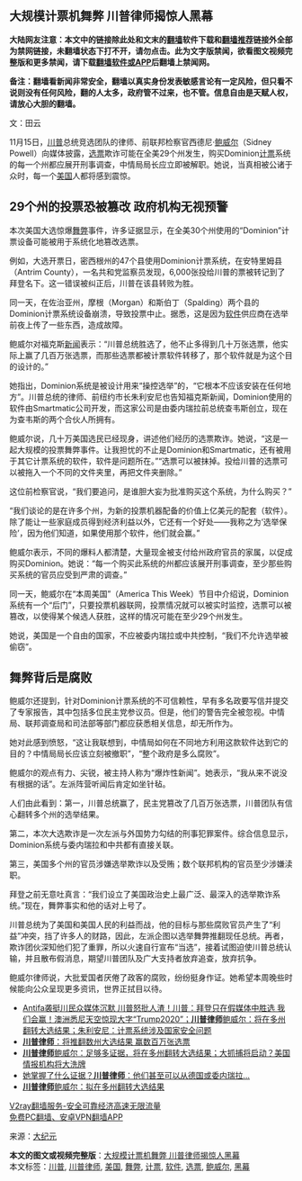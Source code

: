  <h2>大规模计票机舞弊 川普律师揭惊人黑幕</h2> <p class="notice"><b>大陆网友注意：本文中的链接除此处和文末的<a href="https://github.com/bannedbook/fanqiang" >翻墙</a>软件下载和<a href="https://github.com/killgcd/justmysocks/blob/master/README.md">翻墙推荐</a>链接外全部为禁网链接，未翻墙状态下打不开，请勿点击。此为文字版禁闻，欲看图文视频完整版和更多禁闻，请下载<a href="https://github.com/bannedbook/fanqiang">翻墙软件或APP</a>后翻墙上禁闻网。</p><p>备注：翻墙看新闻非常安全，翻墙以真实身份发表敏感言论有一定风险，但只看不说则没有任何风险，翻的人太多，政府管不过来，也不管。信息自由是天赋人权，请放心大胆的翻墙。</b></p>  <div class="entry"> <p></p> <p>文：田云</p> <p>11月15日，<a href="https://www.bannedbook.org/bnews/tag/%e5%b7%9d%e6%99%ae/" class="st_tag internal_tag" rel="tag" title="标签 川普 下的日志">川普</a>总统竞选团队的律师、前联邦检察官西德尼·<a href="https://www.bannedbook.org/bnews/tag/%e9%b2%8d%e5%a8%81%e5%b0%94/" class="st_tag internal_tag" rel="tag" title="标签 鲍威尔 下的日志">鲍威尔</a>（Sidney Powell）向媒体披露，<a href="https://www.bannedbook.org/bnews/tag/%E9%80%89%E7%A5%A8/" class="st_tag internal_tag" rel="tag" title="标签 选票 下的日志">选票</a>欺诈可能在全美29个州发生，购买Dominion<a href="https://www.bannedbook.org/bnews/tag/%E8%AE%A1%E7%A5%A8/" class="st_tag internal_tag" rel="tag" title="标签 计票 下的日志">计票</a>系统的每一个州都应展开刑事调查，中情局局长应立即被解职。她说，当真相被公诸于众时，每一个<a href="https://www.bannedbook.org/bnews/tag/%e7%be%8e%e5%9b%bd/" class="st_tag internal_tag" rel="tag" title="标签 美国 下的日志">美国</a>人都将感到震惊。</p> <h2><strong>29个州的投票恐被篡改 政府机构无视预警</strong></h2> <p>本次美国大选惊爆<a href="https://www.bannedbook.org/bnews/tag/%E8%88%9E%E5%BC%8A/" class="st_tag internal_tag" rel="tag" title="标签 舞弊 下的日志">舞弊</a>事件，许多证据显示，在全美30个州使用的“Dominion”计票设备可能被用于系统化地篡改选票。</p> <p>例如，大选开票日，密西根州的47个县使用Dominion计票系统，在安特里姆县（Antrim County），一名共和党监察员发现，6,000张投给川普的票被转记到了拜登名下。这一错误被纠正后，川普在该县转败为胜。</p> <p>同一天，在佐治亚州，摩根（Morgan）和斯伯丁（Spalding）两个县的Dominion计票系统设备崩溃，导致投票中止。据悉，这是因为<a href="https://www.bannedbook.org/bnews/tag/%e8%bd%af%e4%bb%b6/" class="st_tag internal_tag" rel="tag" title="标签 软件 下的日志">软件</a>供应商在选举前夜上传了一些东西，造成故障。</p>  <p>鲍威尔对福克斯<span class='wp_keywordlink_affiliate'><a href="https://www.bannedbook.org/" title="新闻">新闻</a></span>表示：“川普总统胜选了，他不止多得到几十万张选票，他实际上赢了几百万张选票，而那些选票都被计票软件转移了，那个软件就是为这个目的设计的。”</p> <p>她指出，Dominion系统是被设计用来“操控选举”的，“它根本不应该安装在任何地方”。川普总统的律师、前纽约市长朱利安尼也告知福克斯新闻，Dominion使用的软件由Smartmatic公司开发，而这家公司是由委内瑞拉前总统查韦斯创立，现在为查韦斯的两个合伙人所拥有。</p> <p>鲍威尔说，几十万美国选民已经现身，讲述他们经历的选票欺诈。她说，“这是一起大规模的投票舞弊事件。让我担忧的不止是Dominion和Smartmatic，还有被用于其它计票系统的软件，软件是问题所在。”“选票可以被抹掉。投给川普的选票可以被拖入一个不同的文件夹里，再把文件夹删除。”</p> <p>这位前检察官说，“我们要追问，是谁胆大妄为批准购买这个系统，为什么购买？”</p> <p>“我们谈论的是在许多个州，为新的投票机器配备的价值上亿美元的配套（软件）。除了能让一些家庭成员得到经济利益以外，它还有一个好处——我称之为‘选举保险’，因为他们知道，如果使用那个软件，他们就会赢。”</p> <p>鲍威尔表示，不同的爆料人都清楚，大量现金被支付给州政府官员的家属，以促成购买Dominion。她说：“每一个购买此系统的州都应该展开刑事调查，至少那些购买系统的官员应受到严肃的调查。”</p>  <p>同一天，鲍威尔在“本周美国”（America This Week）节目中介绍说，Dominion系统有一个“后门”，只要投票机器联网，投票情况就可以被实时监控，选票可以被篡改，以使得某个候选人获胜，这样的情况可能在至少29个州发生。</p> <p>她说，美国是一个自由的国家，不应被委内瑞拉或中共控制，“我们不允许选举被偷窃”。</p> <h2><strong>舞弊背后是腐败</strong></h2> <p>鲍威尔还提到，针对Dominion计票系统的不可信赖性，早有多名政要写信并提交了专家报告，其中包括多位民主党参议员。但是，他们的警告完全被忽视。中情局、联邦调查局和司法部等部门都应获悉相关信息，却无所作为。</p> <p>她对此感到愤怒，“这让我联想到，中情局如何在不同地方利用这款软件达到它的目的？中情局局长应该立刻被撤职”，“整个政府是多么腐败”。</p> <p>鲍威尔的观点有力、尖锐，被主持人称为“爆炸性新闻”。她表示，“我从来不说没有根据的话”。左派阵营听闻后肯定如坐针毡。</p> <p>人们由此看到：第一，川普总统赢了，民主党篡改了几百万张选票，川普团队有信心翻转多个州的选举结果。</p>  <p>第二，本次大选欺诈是一次左派与外国势力勾结的刑事犯罪案件。综合信息显示，Dominion系统与委内瑞拉和中共都有直接关联。</p> <p>第三，美国多个州的官员涉嫌选举欺诈以及受贿；数个联邦机构的官员至少涉嫌渎职。</p> <p>拜登之前无意吐真言：“我们设立了美国政治史上最广泛、最深入的选举欺诈系统。”现在，舞弊事实和他的话对上号了。</p> <p>川普总统为了美国和美国人民的利益而战，他的目标与那些腐败官员产生了“利益”冲突，挡了许多人的财路，因此，左派企图以选举舞弊推翻现任总统。再者，欺诈团伙深知他们犯了重罪，所以火速自行宣布“当选”，接着试图迫使川普总统认输，并且散布假消息，期望川普团队及广大支持者放弃追查，放弃抗争。</p> <p>鲍威尔律师说，大批爱国者厌倦了政客的腐败，纷纷挺身作证。她希望本周晚些时候能向公众呈现更多资讯，世界正拭目以待。</p> <ul class='op-related-articles' title='相关阅读'> <li><a href='https://www.bannedbook.org/bnews/bannedvideo/20201116/1431974.html' target='_blank'>Antifa袭挺川民众媒体沉默 川普怒批人渣！川普：拜登只在假媒体中胜选 我们会赢！澳洲悉尼天空惊现大字“Trump2020”；<b>川普律师</b>鲍威尔：将在多州翻转大选结果；朱利安尼：计票系统涉及国家安全问题</a></li> <li><a href='https://www.bannedbook.org/bnews/bannedvideo/20201116/1431926.html' target='_blank'><b>川普律师</b>：将推翻数州大选结果 赢数百万张选票</a></li> <li><a href='https://www.bannedbook.org/bnews/bannedvideo/20201116/1431855.html' target='_blank'><b>川普律师</b>鲍威尔：足够多证据，将在多州翻转大选结果；大抓捕将启动？美国情报机构将大洗牌</a></li> <li><a href='https://www.bannedbook.org/bnews/cnnews/20201116/1431833.html' target='_blank'>她掌握了什么证据？<b>川普律师</b>：他们甚至可以从德国或委内瑞拉...</a></li> <li><a href='https://www.bannedbook.org/bnews/cbnews/20201116/1431686.html' target='_blank'><b>川普律师</b>鲍威尔：拟在多州翻转大选结果</a></li> </ul> <p class="texttj"> <a href="https://www.bannedbook.org/forum23/topic22702.html" target="_blank">V2ray翻墙服务-安全可靠经济高速无限流量</a><br/> <a href="https://github.com/bannedbook/fanqiang/wiki/%E7%A6%81%E9%97%BB%E7%BD%91%E5%AE%89%E5%8D%93%E7%BF%BB%E5%A2%99%E6%96%B0%E9%97%BBAPP" target="_blank">免费PC翻墙、安卓VPN翻墙APP</a></p><p>来源：<span class='wp_keywordlink_affiliate'><a href="http://www.epochtimes.com/" title="大纪元" target="_blank">大纪元</a></span></p> <a name='sharetosocial'></a>       <div><b>本文的图文或视频完整版</b>：<a href='https://www.bannedbook.org/bnews/cbnews/20201116/1431939.html'>大规模计票机舞弊 川普律师揭惊人黑幕</a></div>  </div><!--END ENTRY--> <div class="postfooter"> <div>本文标签：<a href="https://www.bannedbook.org/bnews/tag/%e5%b7%9d%e6%99%ae/" rel="tag">川普</a>, <a href="https://www.bannedbook.org/bnews/tag/%E5%B7%9D%E6%99%AE%E5%BE%8B%E5%B8%88/" rel="tag">川普律师</a>, <a href="https://www.bannedbook.org/bnews/tag/%e7%be%8e%e5%9b%bd/" rel="tag">美国</a>, <a href="https://www.bannedbook.org/bnews/tag/%E8%88%9E%E5%BC%8A/" rel="tag">舞弊</a>, <a href="https://www.bannedbook.org/bnews/tag/%E8%AE%A1%E7%A5%A8/" rel="tag">计票</a>, <a href="https://www.bannedbook.org/bnews/tag/%e8%bd%af%e4%bb%b6/" rel="tag">软件</a>, <a href="https://www.bannedbook.org/bnews/tag/%E9%80%89%E7%A5%A8/" rel="tag">选票</a>, <a href="https://www.bannedbook.org/bnews/tag/%e9%b2%8d%e5%a8%81%e5%b0%94/" rel="tag">鲍威尔</a>, <a href="https://www.bannedbook.org/bnews/tag/%e9%bb%91%e5%b9%95/" rel="tag">黑幕</a></div>  </div><!--END POSTFOOTER--> 